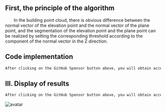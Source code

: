 ##  First, the principle of the algorithm 

  In the building point cloud, there is obvious difference between the normal vector of the elevation point and the normal vector of the plane point, and the segmentation of the elevation point and the plane point can be realized by setting the corresponding threshold according to the component of the normal vector in the Z direction. 

##  Code implementation 

 ```python  
After clicking on the GitHub Sponsor button above, you will obtain access permissions to my private code repository ( https://github.com/slowlon/my_code_bar ) to view this blog code. By searching the code number of this blog, you can find the code you need, code number is: 2024020309574586984
 ```  
##  III. Display of results 

 ```python  
After clicking on the GitHub Sponsor button above, you will obtain access permissions to my private code repository ( https://github.com/slowlon/my_code_bar ) to view this blog code. By searching the code number of this blog, you can find the code you need, code number is: 2024020309574586984
 ```  
![avatar]( 1e10297534e74f31813081e133c69374.png) 

